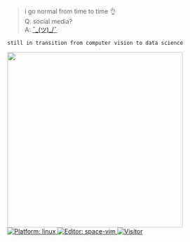 <!-- <img align="right" height="250" alt="GIF" src="https://i.pinimg.com/originals/cd/59/d6/cd59d626dc86397fe45080e6e9c7027d.gif" /> -->

<!-- <a href="https://github.com/bruhtus/github-readme-stats">
<img align="right" width="400" height="250" src="https://github-readme-stats.vercel.app/api/top-langs/?username=bruhtus&layout=compact&hide_border=true&hide_title=true&theme=graywhite" />
</a> -->

> i go normal from time to time 👌 <br>
> Q: social media? <br>
> A: [¯\_(ツ)_/¯](https://linktr.ee/bruhtus)

`still in transition from computer vision to data science`

<img width="400" src="https://github-readme-stats.vercel.app/api?username=bruhtus&show_icons=true&hide_border=true&hide_title=true&title_color=41b883&icon_color=b58900&text_color=859900&bg_color=00000000&count_private=true&theme=default" />

<a href="https://manjaro.org/">
<img src="https://img.shields.io/badge/platform-%20GNU/Linux-blue"
alt="Platform: linux" />
<a/>

<a href="http://vim.liuchengxu.org/">
<img src="https://img.shields.io/badge/%F0%9F%94%A7editor-space~vim-blue" alt="Editor: space-vim">
<a/>

<a href="https://github.com/bruhtus">
<img src="https://visitor-badge.glitch.me/badge?page_id=bruhtus.visitor-badge"
alt="Visitor" />
<a/>

<!-- [![GitHub Game of Life](https://github4life.herokuapp.com/bruhtus.gif?z=6)](https://github4life.herokuapp.com/bruhtus) -->

